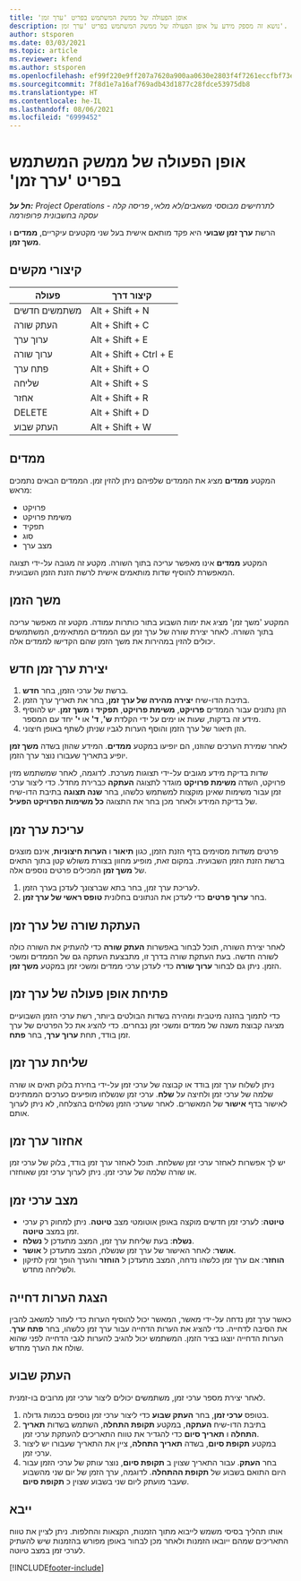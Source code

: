 ```yaml
---
title: ‏‫אופן הפעולה של ממשק המשתמש בפריט 'ערך זמן'
description: נושא זה מספק מידע על אופן הפעולה של ממשק המשתמש בפריט 'ערך זמן'.
author: stsporen
ms.date: 03/03/2021
ms.topic: article
ms.reviewer: kfend
ms.author: stsporen
ms.openlocfilehash: ef99f220e9ff207a7620a900aa0630e2803f4f7261eccfbf73ed79717648bf92
ms.sourcegitcommit: 7f8d1e7a16af769adb43d1877c28fdce53975db8
ms.translationtype: HT
ms.contentlocale: he-IL
ms.lasthandoff: 08/06/2021
ms.locfileid: "6999452"
---
```

# <a name="time-entry-ui-behavior"></a>‏‫אופן הפעולה של ממשק המשתמש בפריט 'ערך זמן'

_**חל על:** Project Operations לתרחישים מבוססי משאבים/לא מלאי, פריסה קלה - עסקה בחשבונית פרופורמה_


הרשת **ערך זמן שבועי** היא פקד מותאם אישית בעל שני מקטעים עיקריים, **ממדים** ו **משך זמן**.

## <a name="keyboard-shortcuts"></a>קיצורי מקשים
| פעולה        | קיצור דרך                  |
|------------   |------------------------   |
| משתמשים חדשים           | Alt + Shift + N           |
| העתק שורה      | Alt + Shift + C           |
| ערוך ערך    | Alt + Shift + E           |
| ערוך שורה      | Alt + Shift + Ctrl + E    |
| פתח ערך    | Alt + Shift + O           |
| שליחה        | Alt + Shift + S           |
| אחזר        | Alt + Shift + R           |
| DELETE        | Alt + Shift + D           |
| העתק שבוע     | Alt + Shift + W           |

## <a name="dimensions"></a>ממדים
המקטע **ממדים** מציג את הממדים שלפיהם ניתן להזין זמן. הממדים הבאים נתמכים מראש:

  - פרויקט
  - משימת פרויקט
  - תפקיד
  - סוג
  - מצב ערך

המקטע **ממדים** אינו מאפשר עריכה בתוך השורה. מקטע זה מגובה על-ידי תצוגה המאפשרת להוסיף שדות מותאמים אישית לרשת הזנת הזמן השבועית.

## <a name="duration"></a>משך הזמן
המקטע 'משך זמן' מציג את ימות השבוע בתור כותרות עמודה. מקטע זה מאפשר עריכה בתוך השורה. לאחר יצירת שורה של ערך זמן עם הממדים המתאימים, המשתמשים יכולים להזין במהירות את משך הזמן שהם הקדישו לממדים אלה.

## <a name="create-a-new-time-entry"></a>יצירת ערך זמן חדש

1. ברשת של ערכי הזמן, בחר **חדש**. 
2. בתיבת הדו-שיח **יצירה מהירה של ערך זמן‬**, בחר את תאריך ערך הזמן.
3. הזן נתונים עבור הממדים **פרויקט**, **משימת פרויקט**, **תפקיד** ו **משך זמן**. יש להוסיף מידע זה בדקות, שעות או ימים על ידי הקלדת **ש'**, **ד'** או **י'** יחד עם המספר. 
4. הזן תיאור של ערך הזמן והוסף הערות לגביו שניתן לשתף באופן חיצוני. 

לאחר שמירת הערכים שהוזנו, הם יופיעו במקטע **ממדים**. המידע שהוזן בשדה **משך זמן** יופיע בתאריך שעבורו נוצר ערך הזמן.

שדות בדיקת מידע מגובים על-ידי תצוגות מערכת. לדוגמה, לאחר שמשתמש מזין פרויקט, השדה **משימת פרויקט** מוגדר לתצוגה **העתקה** כברירת מחדל. כדי ליצור ערכי זמן עבור משימות שאינן מוקצות למשתמש כלשהו, בחר **שנה תצוגה** בתיבת הדו-שיח של בדיקת המידע ולאחר מכן בחר את התצוגה **כל משימות הפרויקט הפעיל**.

## <a name="edit-a-time-entry"></a>עריכת ערך זמן 
פרטים משדות מסוימים בדף הזנת הזמן, כגון **תיאור** ו **הערות חיצוניות**, אינם מוצגים ברשת הזנת הזמן השבועית. במקום זאת, מופיע מחוון בצורת משולש קטן בתוך התאים של **משך זמן** המכילים פרטים נוספים אלה. 

1. לעריכת ערך זמן, בחר בתא שברצונך לעדכן בערך הזמן.
2. בחר **ערוך פרטים** כדי לעדכן את הנתונים בחלונית **טופס ראשי של ערך זמן**. 

## <a name="copy-a-time-entry-row"></a>העתקת שורה של ערך זמן
לאחר יצירת השורה, תוכל לבחור באפשרות **העתק שורה** כדי להעתיק את השורה כולה לשורה חדשה. בעת העתקת שורה בדרך זו, מתבצעת העתקה גם של הממדים ומשכי הזמן. ניתן גם לבחור **ערוך שורה** כדי לעדכן ערכי ממדים ומשכי זמן במקטע **משך זמן**.

## <a name="open-a-time-entry-behavior"></a>פתיחת אופן פעולה של ערך זמן
כדי לתמוך בהזנה מיטבית ומהירה בשדות הבולטים ביותר, רשת ערכי הזמן השבועיים מציגה קבוצת משנה של ממדים ומשכי זמן נבחרים. כדי להציג את כל הפרטים של ערך זמן בודד, תחת **ערוך ערך**, בחר **פתח**.

## <a name="submit-a-time-entry"></a>שליחת ערך זמן
ניתן לשלוח ערך זמן בודד או קבוצה של ערכי זמן על-ידי בחירת בלוק תאים או שורה שלמה של ערכי זמן ולחיצה על **שלח**. ערכי זמן שנשלחו מופיעים כערכים הממתינים לאישור בדף **אישור** של המאשרים. לאחר שערכי הזמן נשלחים בהצלחה, לא ניתן לערוך אותם.

## <a name="recall-a-time-entry"></a>אחזור ערך זמן
יש לך אפשרות לאחזר ערכי זמן ששלחת. תוכל לאחזר ערך זמן בודד, בלוק של ערכי זמן או שורה שלמה של ערכי זמן. ניתן לערוך ערכי זמן שאוחזרו.

## <a name="time-entry-status"></a>מצב ערכי זמן

- **טיוטה**: לערכי זמן חדשים מוקצה באופן אוטומטי מצב **טיוטה**. ניתן למחוק רק ערכי זמן במצב **טיוטה**.
- **נשלח**: בעת שליחת ערך זמן, המצב מתעדכן ל **נשלח**. 
- **אושר**: לאחר האישור של ערך זמן שנשלח, המצב מתעדכן ל **אושר**. 
- **הוחזר**: אם ערך זמן כלשהו נדחה, המצב מתעדכן ל **הוחזר** והערך הופך זמין לתיקון ולשליחה מחדש. 

## <a name="view-rejection-comments"></a>הצגת הערות דחייה
כאשר ערך זמן נדחה על-ידי מאשר, המאשר יכול להוסיף הערות כדי לעזור למשאב להבין את הסיבה לדחייה. כדי להציג את הערות הדחייה עבור ערך זמן כלשהו, בחר **פתח ערך**. הערות הדחייה יוצגו בציר הזמן. המשתמש יכול להגיב להערות לגבי הדחייה לפני שהוא שולח את הערך מחדש.

## <a name="copy-week"></a>העתק שבוע
לאחר יצירת מספר ערכי זמן, משתמשים יכולים ליצור ערכי זמן מרובים בו-זמנית.

1. בטופס **ערכי זמן**, בחר **העתק שבוע** כדי ליצור ערכי זמן נוספים בכמות גדולה. 
2. בתיבת הדו-שיח **העתקה**, במקטע **תקופת התחלה**, השתמש בשדות **תאריך התחלה** ו **תאריך סיום** כדי להגדיר את טווח התאריכים להעתקת ערכי זמן. 
3. במקטע **תקופת סיום**, בשדה **תאריך התחלה**, ציין את התאריך שעבורו יש ליצור ערכי זמן. 
4. בחר **העתק**. עבור התאריך שצוין ב **תקופת סיום**, נוצר עותק של ערכי הזמן עבור היום התואם בשבוע של **תקופת ההתחלה**. לדוגמה, ערך הזמן של יום שני מהשבוע שעבר מועתק ליום שני בשבוע שצוין כ **תקופת סיום**.

## <a name="import"></a>ייבא
אותו תהליך בסיסי משמש לייבוא מתוך הזמנות, הקצאות והחלפות. ניתן לציין את טווח התאריכים שמהם ייובאו הזמנות ולאחר מכן לבחור באופן מפורש בהזמנות שיש להעתיק לערכי זמן במצב טיוטה. 


[!INCLUDE[footer-include](../includes/footer-banner.md)]

